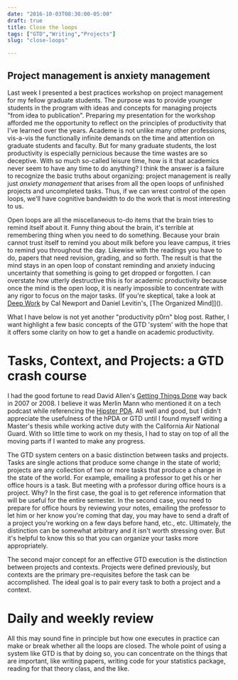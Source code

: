 ```yaml
---
date: "2016-10-03T08:30:00-05:00"
draft: true
title: Close the loops
tags: ["GTD","Writing","Projects"]
slug: "close-loops"

--- 
```


## Project management is anxiety management

Last week I presented a best practices workshop on project management
for my fellow graduate students. The purpose was to provide younger
students in the program with ideas and concepts for managing projects
"from idea to publication". Preparing my presentation for the workshop
afforded me the opportunity to reflect on the principles of
productivity that I've learned over the years. Academe is not unlike
many other professions, vis-a-vis the functionally infinite demands on
the time and attention on graduate students and faculty. But for many
graduate students, the lost productivity is especially pernicious
because the time wastes are so deceptive. With so much so-called
leisure time, how is it that academics never seem to have any time to
do anything? I think the answer is a failure to recognize the basic
truths about organizing:  project management is really
just *anxiety management* that arises from all the open loops of
unfinished projects and uncompleted tasks. Thus, if we can wrest
control of the open loops, we'll have cognitive bandwidth to do the
work that is most interesting to us. <!---more--->

Open loops are all the miscellaneous to-do items that the brain tries
to remind itself about it. Funny thing about the brain, it's terrible
at remembering thing when you need to do something. Because your brain
cannot trust itself to remind you about milk before you leave campus,
it tries to remind you throughout the day. Likewise with the readings
you have to do, papers that need revision, grading, and so forth. The
result is that the mind stays in an open loop of constant reminding
and anxiety inducing uncertainty that something is going to get
dropped or forgotten. I can overstate how utterly destructive this is
for academic productivity because once the mind is the open loop, it
is nearly impossible to concentrate with any rigor to focus on the
major tasks. (If you're skeptical, take a look at [Deep Work]() by Cal
Newport and Daniel Levitin's, [The Organized Mind]](). 

What I have below is not yet another "productivity p0rn" blog
post. Rather, I want highlight a few basic concepts of the GTD
'system' with the hope that it offers some clarity on how to get a
handle on academic productivity. 

# Tasks, Context, and Projects: a GTD crash course

I had the good fortune to read David Allen's [Getting Things Done]()
way back in 2007 or 2008. I believe it was Merlin Mann who mentioned
it on a tech podcast while referencing the [Hipster PDA](). All well
and good, but I didn't appreciate the usefulness of the hPDA or GTD
until I found myself writing a Master's thesis while working active
duty with the California Air National Guard. With so little time to
work on my thesis, I had to stay on top of all the moving parts if I
wanted to make any progress. 

The GTD system centers on a basic distinction between tasks and
projects. Tasks are single actions that produce some change in the
state of world; projects are any collection of two or more tasks that
produce a change in the state of the world. For example, emailing a
professor to get his or her office hours is a task. But meeting with a
professor during office hours is a project. Why? In the first case,
the goal is to get reference information that will be useful for the
entire semester. In the second case, you need to prepare for office
hours by reviewing your notes, emailing the professor to let him or
her know you're coming that day, you may have to send a draft of a
project you're working on a few days before hand, etc.,
etc. Ultimately, the distinction can be somewhat arbitrary and it
isn't worth stressing over. But it's helpful to know this so that you
can organize your tasks more appropriately. 

The second major concept for an effective GTD execution is the
distinction between projects and contexts. Projects were defined
previously, but contexts are the primary pre-requisites before the
task can be accomplished. The ideal goal is to pair every task to both
a project and a context. 

# Daily and weekly review 

All this may sound fine in principle but how one executes in practice
can make or break whether all the loops are closed. The whole point of
using a system like GTD is that by doing so, you can concentrate on
the things that are important, like writing papers, writing code for
your statistics package, reading for that theory class, and the like. 